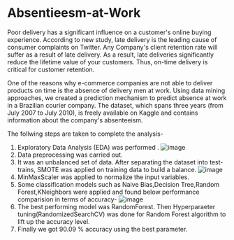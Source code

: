 # Absentieesm-at-Work
Poor delivery has a significant influence on a customer's online buying experience. According to new study, late delivery is the leading cause of consumer complaints on Twitter. Any Company's client retention rate will suffer as a result of late delivery. As a result, late deliveries significantly reduce the lifetime value of your customers. Thus, on-time delivery is critical for customer retention. 

One of the reasons why e-commerce companies are not able to deliver products on time is the absence of delivery men at work. Using data mining approaches, we created a prediction mechanism to predict absence at work in a Brazilian courier company. The dataset, which spans three years (from July 2007 to July 2010), is freely available on Kaggle and contains information about the company's absenteeism.

The follwing steps are taken to complete the analysis-
  1. Exploratory Data Analysis (EDA) was performed .
  ![image](https://user-images.githubusercontent.com/40394681/147746714-a22f034f-028d-4ca0-963f-66fa885c72dd.png)
  2. Data preprocessing was carried out.
  3. It was an unbalanced set of data. After separating the dataset into test-trains, SMOTE was applied on training data to build a balance.
    ![image](https://user-images.githubusercontent.com/40394681/147747039-e1400240-cb65-41be-b35c-e56c2ef23f83.png)
  4. MinMaxScaler was applied to normalize the input variables.
  5. Some classification models such as Naive Bias,Decision Tree,Random Forest,KNeighbors were applied and found below performance comparision in terms of accuracy-
     ![image](https://user-images.githubusercontent.com/40394681/147748471-544e91b6-a2c9-47eb-8994-af7a67034eb7.png)
  6. The best performing model was RandomForest. Then Hyperparaeter tuning(RandomizedSearchCV) was done for Random Forest algorithm to lift up the accuracy level.
  7. Finally we got 90.09 % accuracy using the best parameter.

